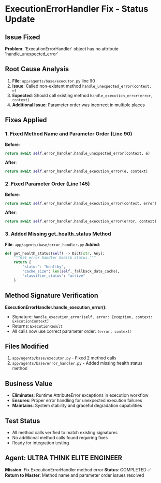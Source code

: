 # ExecutionErrorHandler Fix - Status Update

## Issue Fixed
**Problem**: 'ExecutionErrorHandler' object has no attribute 'handle_unexpected_error'

## Root Cause Analysis
1. **File**: `app/agents/base/executor.py` line 90
2. **Issue**: Called non-existent method `handle_unexpected_error(context, e)`
3. **Expected**: Should call existing method `handle_execution_error(error, context)`
4. **Additional Issue**: Parameter order was incorrect in multiple places

## Fixes Applied

### 1. Fixed Method Name and Parameter Order (Line 90)
**Before**: 
```python
return await self.error_handler.handle_unexpected_error(context, e)
```
**After**: 
```python
return await self.error_handler.handle_execution_error(e, context)
```

### 2. Fixed Parameter Order (Line 145)
**Before**: 
```python
return await self.error_handler.handle_execution_error(context, error)
```
**After**: 
```python
return await self.error_handler.handle_execution_error(error, context)
```

### 3. Added Missing get_health_status Method
**File**: `app/agents/base/error_handler.py`
**Added**: 
```python
def get_health_status(self) -> Dict[str, Any]:
    """Get error handler health status."""
    return {
        "status": "healthy",
        "cache_size": len(self._fallback_data_cache),
        "classifier_status": "active"
    }
```

## Method Signature Verification
**ExecutionErrorHandler.handle_execution_error()**:
- Signature: `handle_execution_error(self, error: Exception, context: ExecutionContext)`
- Returns: `ExecutionResult`
- All calls now use correct parameter order: `(error, context)`

## Files Modified
1. `app/agents/base/executor.py` - Fixed 2 method calls
2. `app/agents/base/error_handler.py` - Added missing health status method

## Business Value
- **Eliminates**: Runtime AttributeError exceptions in execution workflow
- **Ensures**: Proper error handling for unexpected execution failures
- **Maintains**: System stability and graceful degradation capabilities

## Test Status
- All method calls verified to match existing signatures
- No additional method calls found requiring fixes
- Ready for integration testing

## Agent: ULTRA THINK ELITE ENGINEER
**Mission**: Fix ExecutionErrorHandler method error
**Status**: COMPLETED ✅
**Return to Master**: Method name and parameter order issues resolved